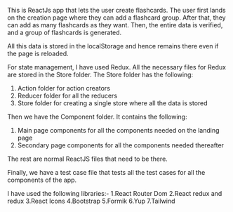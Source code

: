 This is ReactJs app that lets the user create flashcards. The user first lands on the creation page where they can add a flashcard group. After that, they can add as many flashcards as they want. Then, the entire data is verified, and a group of flashcards is generated.

All this data is stored in the localStorage and hence remains there even if the page is reloaded. 

For state management, I have used Redux. All the necessary files for Redux are stored in the Store folder. The Store folder has the following:

1. Action folder for action creators
2. Reducer folder for all the reducers
3. Store folder for creating a single store where all the data is stored

Then we have the Component folder. It contains the following:

1. Main page components for all the components needed on the landing page
2. Secondary page components for all the components needed thereafter

The rest are normal ReactJS files that need to be there.

Finally, we have a test case file that tests all the test cases for all the components of the app.

I have used the following libraries:-
1.React Router Dom
2.React redux and redux
3.React Icons
4.Bootstrap
5.Formik
6.Yup
7.Tailwind
